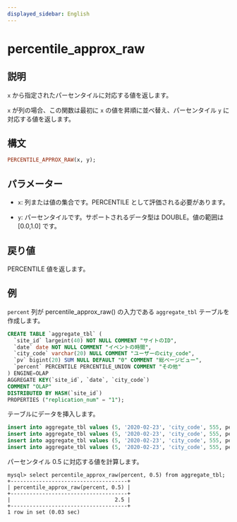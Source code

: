 ```yaml
---
displayed_sidebar: English
---
```


# percentile_approx_raw

## 説明

`x` から指定されたパーセンタイルに対応する値を返します。

`x` が列の場合、この関数は最初に `x` の値を昇順に並べ替え、パーセンタイル `y` に対応する値を返します。

## 構文

```Haskell
PERCENTILE_APPROX_RAW(x, y);
```

## パラメーター

- `x`: 列または値の集合です。PERCENTILE として評価される必要があります。

- `y`: パーセンタイルです。サポートされるデータ型は DOUBLE。値の範囲は [0.0,1.0] です。

## 戻り値

PERCENTILE 値を返します。

## 例

`percent` 列が percentile_approx_raw() の入力である `aggregate_tbl` テーブルを作成します。

  ```sql
  CREATE TABLE `aggregate_tbl` (
    `site_id` largeint(40) NOT NULL COMMENT "サイトのID",
    `date` date NOT NULL COMMENT "イベントの時間",
    `city_code` varchar(20) NULL COMMENT "ユーザーのcity_code",
    `pv` bigint(20) SUM NULL DEFAULT "0" COMMENT "総ページビュー",
    `percent` PERCENTILE PERCENTILE_UNION COMMENT "その他"
  ) ENGINE=OLAP
  AGGREGATE KEY(`site_id`, `date`, `city_code`)
  COMMENT "OLAP"
  DISTRIBUTED BY HASH(`site_id`)
  PROPERTIES ("replication_num" = "1");
  ```

テーブルにデータを挿入します。

  ```sql
  insert into aggregate_tbl values (5, '2020-02-23', 'city_code', 555, percentile_hash(1));
  insert into aggregate_tbl values (5, '2020-02-23', 'city_code', 555, percentile_hash(2));
  insert into aggregate_tbl values (5, '2020-02-23', 'city_code', 555, percentile_hash(3));
  insert into aggregate_tbl values (5, '2020-02-23', 'city_code', 555, percentile_hash(4));
  ```

パーセンタイル 0.5 に対応する値を計算します。

  ```Plain Text
  mysql> select percentile_approx_raw(percent, 0.5) from aggregate_tbl;
  +-------------------------------------+
  | percentile_approx_raw(percent, 0.5) |
  +-------------------------------------+
  |                                 2.5 |
  +-------------------------------------+
  1 row in set (0.03 sec)
  ```
